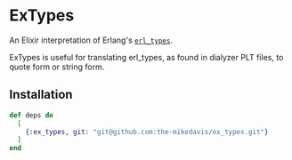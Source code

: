 # ExTypes

An Elixir interpretation of Erlang's
[`erl_types`](https://github.com/erlang/otp/blob/d6285b0a347b9489ce939511ee9a979acd868f71/lib/hipe/cerl/erl_types.erl).

ExTypes is useful for translating erl_types, as found in dialyzer PLT files,
to quote form or string form.

## Installation

```elixir
def deps do
  [
    {:ex_types, git: "git@github.com:the-mikedavis/ex_types.git"}
  ]
end
```
